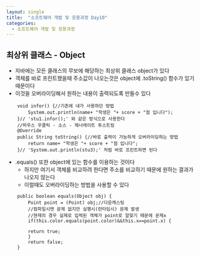 ```yaml
---
layout: single
title:  "소프트웨어 개발 및 응용과정 Day10"
categories:
  - 소프트웨어 개발 및 응용과정
---
```


## 최상위 클래스 - Object

* 자바에는 모든 클래스의 무보에 해당하는 최상위 클래스 object가 있다
* 객체를 바로 프린트했을때 주소값이 나오는것은 object에 .toString() 함수가 있기 때문이다
* 이것을 오버라이딩해서 원하는 내용이 출력되도록 만들수 있다

```
	void infor() {//기존에 내가 사용하던 방법
		System.out.println(name+ "학생은 "+ score + "점 입니다");
	}// 'stu1.infor();' 와 같은 방식으로 사용한다
	//마우스 우클릭 - 소스 - 제너레이트 투스트링
	@Override
	public String toString() {//바로 출력이 가능하게 오버라이딩하는 방법
		return name+ "학생은 "+ score + "점 입니다";
	}// 'System.out.println(stu3);' 처럼 바로 프린트하면 된다
```

* .equals() 또한 object에 있는 함수를 이용하는 것이다
  * 하지만 여기서 객체를 비교하려 한다면 주소를 비교하기 때문에 원하는 결과가 나오지 않는다
  * 이럴때도 오버라이딩하는 방법을 사용할 수 있다

```
	public boolean equals(Object obj) {
		Point point = (Point) obj;//다운캐스팅
		//컴파일시엔 문제 없지만 실행시(런타임시) 문제 발생
		//현재의 경우 실제로 입력된 객체가 point로 알맞기 때문에 문제x
		if(this.color.equals(point.color)&&this.x==point.x) {

		return true;
		}
		return false;
	}
```



